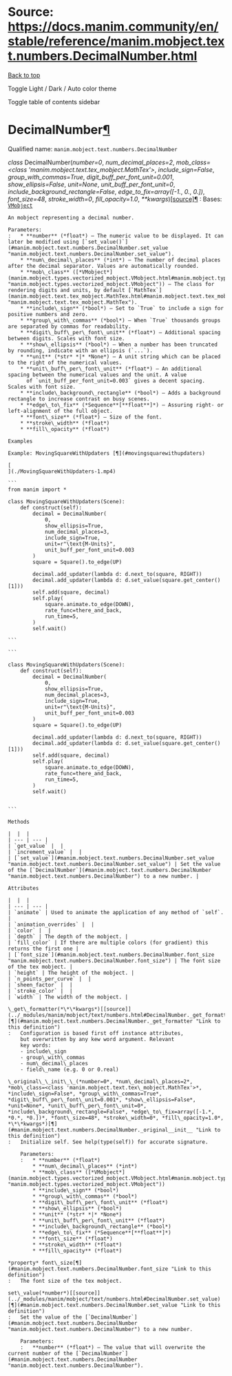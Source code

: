 # Source: https://docs.manim.community/en/stable/reference/manim.mobject.text.numbers.DecimalNumber.html

[Back to top](#)

Toggle Light / Dark / Auto color theme

Toggle table of contents sidebar

DecimalNumber[¶](#decimalnumber "Link to this heading")
=======================================================

Qualified name: `manim.mobject.text.numbers.DecimalNumber`

*class* DecimalNumber(*number=0*, *num\_decimal\_places=2*, *mob\_class=<class 'manim.mobject.text.tex\_mobject.MathTex'>*, *include\_sign=False*, *group\_with\_commas=True*, *digit\_buff\_per\_font\_unit=0.001*, *show\_ellipsis=False*, *unit=None*, *unit\_buff\_per\_font\_unit=0*, *include\_background\_rectangle=False*, *edge\_to\_fix=array([-1.*, *0.*, *0.])*, *font\_size=48*, *stroke\_width=0*, *fill\_opacity=1.0*, *\*\*kwargs*)[[source]](../_modules/manim/mobject/text/numbers.html#DecimalNumber)[¶](#manim.mobject.text.numbers.DecimalNumber "Link to this definition")
:   Bases: [`VMobject`](manim.mobject.types.vectorized_mobject.VMobject.html#manim.mobject.types.vectorized_mobject.VMobject "manim.mobject.types.vectorized_mobject.VMobject")

    An mobject representing a decimal number.

    Parameters:
    :   * **number** (*float*) – The numeric value to be displayed. It can later be modified using [`set_value()`](#manim.mobject.text.numbers.DecimalNumber.set_value "manim.mobject.text.numbers.DecimalNumber.set_value").
        * **num\_decimal\_places** (*int*) – The number of decimal places after the decimal separator. Values are automatically rounded.
        * **mob\_class** ([*VMobject*](manim.mobject.types.vectorized_mobject.VMobject.html#manim.mobject.types.vectorized_mobject.VMobject "manim.mobject.types.vectorized_mobject.VMobject")) – The class for rendering digits and units, by default [`MathTex`](manim.mobject.text.tex_mobject.MathTex.html#manim.mobject.text.tex_mobject.MathTex "manim.mobject.text.tex_mobject.MathTex").
        * **include\_sign** (*bool*) – Set to `True` to include a sign for positive numbers and zero.
        * **group\_with\_commas** (*bool*) – When `True` thousands groups are separated by commas for readability.
        * **digit\_buff\_per\_font\_unit** (*float*) – Additional spacing between digits. Scales with font size.
        * **show\_ellipsis** (*bool*) – When a number has been truncated by rounding, indicate with an ellipsis (`...`).
        * **unit** (*str* *|* *None*) – A unit string which can be placed to the right of the numerical values.
        * **unit\_buff\_per\_font\_unit** (*float*) – An additional spacing between the numerical values and the unit. A value
          of `unit_buff_per_font_unit=0.003` gives a decent spacing. Scales with font size.
        * **include\_background\_rectangle** (*bool*) – Adds a background rectangle to increase contrast on busy scenes.
        * **edge\_to\_fix** (*Sequence**[**float**]*) – Assuring right- or left-alignment of the full object.
        * **font\_size** (*float*) – Size of the font.
        * **stroke\_width** (*float*)
        * **fill\_opacity** (*float*)

    Examples

    Example: MovingSquareWithUpdaters [¶](#movingsquarewithupdaters)

    [
    ](./MovingSquareWithUpdaters-1.mp4)

    ```
    from manim import *

    class MovingSquareWithUpdaters(Scene):
        def construct(self):
            decimal = DecimalNumber(
                0,
                show_ellipsis=True,
                num_decimal_places=3,
                include_sign=True,
                unit=r"\text{M-Units}",
                unit_buff_per_font_unit=0.003
            )
            square = Square().to_edge(UP)

            decimal.add_updater(lambda d: d.next_to(square, RIGHT))
            decimal.add_updater(lambda d: d.set_value(square.get_center()[1]))
            self.add(square, decimal)
            self.play(
                square.animate.to_edge(DOWN),
                rate_func=there_and_back,
                run_time=5,
            )
            self.wait()

    ```

    ```

    class MovingSquareWithUpdaters(Scene):
        def construct(self):
            decimal = DecimalNumber(
                0,
                show_ellipsis=True,
                num_decimal_places=3,
                include_sign=True,
                unit=r"\text{M-Units}",
                unit_buff_per_font_unit=0.003
            )
            square = Square().to_edge(UP)

            decimal.add_updater(lambda d: d.next_to(square, RIGHT))
            decimal.add_updater(lambda d: d.set_value(square.get_center()[1]))
            self.add(square, decimal)
            self.play(
                square.animate.to_edge(DOWN),
                rate_func=there_and_back,
                run_time=5,
            )
            self.wait()


    ```

    Methods

    |  |  |
    | --- | --- |
    | `get_value` |  |
    | `increment_value` |  |
    | [`set_value`](#manim.mobject.text.numbers.DecimalNumber.set_value "manim.mobject.text.numbers.DecimalNumber.set_value") | Set the value of the [`DecimalNumber`](#manim.mobject.text.numbers.DecimalNumber "manim.mobject.text.numbers.DecimalNumber") to a new number. |

    Attributes

    |  |  |
    | --- | --- |
    | `animate` | Used to animate the application of any method of `self`. |
    | `animation_overrides` |  |
    | `color` |  |
    | `depth` | The depth of the mobject. |
    | `fill_color` | If there are multiple colors (for gradient) this returns the first one |
    | [`font_size`](#manim.mobject.text.numbers.DecimalNumber.font_size "manim.mobject.text.numbers.DecimalNumber.font_size") | The font size of the tex mobject. |
    | `height` | The height of the mobject. |
    | `n_points_per_curve` |  |
    | `sheen_factor` |  |
    | `stroke_color` |  |
    | `width` | The width of the mobject. |

    \_get\_formatter(*\*\*kwargs*)[[source]](../_modules/manim/mobject/text/numbers.html#DecimalNumber._get_formatter)[¶](#manim.mobject.text.numbers.DecimalNumber._get_formatter "Link to this definition")
    :   Configuration is based first off instance attributes,
        but overwritten by any kew word argument. Relevant
        key words:
        - include\_sign
        - group\_with\_commas
        - num\_decimal\_places
        - field\_name (e.g. 0 or 0.real)

    \_original\_\_init\_\_(*number=0*, *num\_decimal\_places=2*, *mob\_class=<class 'manim.mobject.text.tex\_mobject.MathTex'>*, *include\_sign=False*, *group\_with\_commas=True*, *digit\_buff\_per\_font\_unit=0.001*, *show\_ellipsis=False*, *unit=None*, *unit\_buff\_per\_font\_unit=0*, *include\_background\_rectangle=False*, *edge\_to\_fix=array([-1.*, *0.*, *0.])*, *font\_size=48*, *stroke\_width=0*, *fill\_opacity=1.0*, *\*\*kwargs*)[¶](#manim.mobject.text.numbers.DecimalNumber._original__init__ "Link to this definition")
    :   Initialize self. See help(type(self)) for accurate signature.

        Parameters:
        :   * **number** (*float*)
            * **num\_decimal\_places** (*int*)
            * **mob\_class** ([*VMobject*](manim.mobject.types.vectorized_mobject.VMobject.html#manim.mobject.types.vectorized_mobject.VMobject "manim.mobject.types.vectorized_mobject.VMobject"))
            * **include\_sign** (*bool*)
            * **group\_with\_commas** (*bool*)
            * **digit\_buff\_per\_font\_unit** (*float*)
            * **show\_ellipsis** (*bool*)
            * **unit** (*str* *|* *None*)
            * **unit\_buff\_per\_font\_unit** (*float*)
            * **include\_background\_rectangle** (*bool*)
            * **edge\_to\_fix** (*Sequence**[**float**]*)
            * **font\_size** (*float*)
            * **stroke\_width** (*float*)
            * **fill\_opacity** (*float*)

    *property* font\_size[¶](#manim.mobject.text.numbers.DecimalNumber.font_size "Link to this definition")
    :   The font size of the tex mobject.

    set\_value(*number*)[[source]](../_modules/manim/mobject/text/numbers.html#DecimalNumber.set_value)[¶](#manim.mobject.text.numbers.DecimalNumber.set_value "Link to this definition")
    :   Set the value of the [`DecimalNumber`](#manim.mobject.text.numbers.DecimalNumber "manim.mobject.text.numbers.DecimalNumber") to a new number.

        Parameters:
        :   **number** (*float*) – The value that will overwrite the current number of the [`DecimalNumber`](#manim.mobject.text.numbers.DecimalNumber "manim.mobject.text.numbers.DecimalNumber").